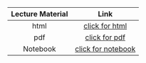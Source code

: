 Lecture Material | Link
:-----:          | :--------:
html             | [click for html](../notebooks/Lecture_10/Printout/Lecture_10.html)
pdf              | [click for pdf](../notebooks/Lecture_10/Printout/Lecture_10.pdf)
Notebook         | [click for notebook](../lecture010_pluto)